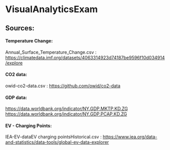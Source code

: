 # VisualAnalyticsExam

## Sources:
#### Temperature Change:
  Annual_Surface_Temperature_Change.csv : https://climatedata.imf.org/datasets/4063314923d74187be9596f10d034914/explore
#### CO2 data:
  owid-co2-data.csv : https://github.com/owid/co2-data
#### GDP data:
  https://data.worldbank.org/indicator/NY.GDP.MKTP.KD.ZG
  https://data.worldbank.org/indicator/NY.GDP.PCAP.KD.ZG
#### EV - Charging Points:
  IEA-EV-dataEV charging pointsHistorical.csv : https://www.iea.org/data-and-statistics/data-tools/global-ev-data-explorer
